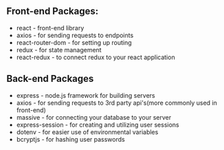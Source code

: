 ## Front-end Packages:
* react - front-end library
* axios - for sending requests to endpoints
* react-router-dom - for setting up routing
* redux - for state management
* react-redux - to connect redux to your react application

## Back-end Packages
* express - node.js framework for building servers
* axios - for sending requests to 3rd party api's(more commonly used in front-end)
* massive - for connecting your database to your server
* express-session - for creating and utilizing user sessions
* dotenv - for easier use of environmental variables
* bcryptjs - for hashing user passwords
